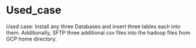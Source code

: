 # Used_case
Used case: Install any three Databases and insert three tables each into them. Additionally, SFTP three additional csv files into the hadoop files from GCP home directory.
